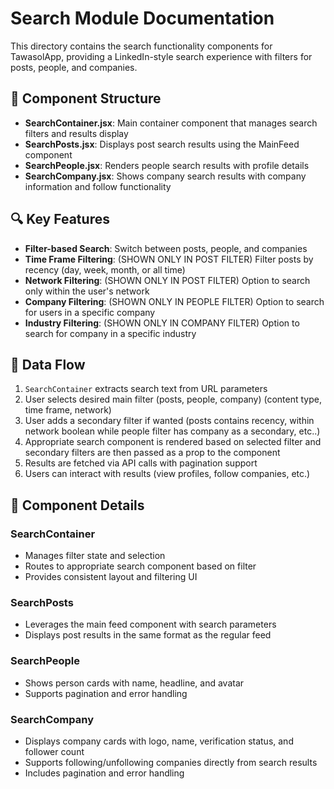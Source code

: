# Search Module Documentation

This directory contains the search functionality components for TawasolApp, providing a LinkedIn-style search experience with filters for posts, people, and companies.

## 📁 Component Structure

- **SearchContainer.jsx**: Main container component that manages search filters and results display
- **SearchPosts.jsx**: Displays post search results using the MainFeed component
- **SearchPeople.jsx**: Renders people search results with profile details
- **SearchCompany.jsx**: Shows company search results with company information and follow functionality

## 🔍 Key Features

- **Filter-based Search**: Switch between posts, people, and companies
- **Time Frame Filtering**: (SHOWN ONLY IN POST FILTER) Filter posts by recency (day, week, month, or all time)
- **Network Filtering**: (SHOWN ONLY IN POST FILTER) Option to search only within the user's network
- **Company Filtering**: (SHOWN ONLY IN PEOPLE FILTER) Option to search for users in a specific company
- **Industry Filtering**: (SHOWN ONLY IN COMPANY FILTER) Option to search for company in a specific industry

## 🔄 Data Flow

1. `SearchContainer` extracts search text from URL parameters
2. User selects desired main filter (posts, people, company) (content type, time frame, network)
3. User adds a secondary filter if wanted (posts contains recency, within network boolean while people filter has company as a secondary, etc..)
4. Appropriate search component is rendered based on selected filter and secondary filters are then passed as a prop to the component
5. Results are fetched via API calls with pagination support
6. Users can interact with results (view profiles, follow companies, etc.)

## 🧩 Component Details

### SearchContainer

- Manages filter state and selection
- Routes to appropriate search component based on filter
- Provides consistent layout and filtering UI

### SearchPosts

- Leverages the main feed component with search parameters
- Displays post results in the same format as the regular feed

### SearchPeople

- Shows person cards with name, headline, and avatar
- Supports pagination and error handling

### SearchCompany

- Displays company cards with logo, name, verification status, and follower count
- Supports following/unfollowing companies directly from search results
- Includes pagination and error handling
